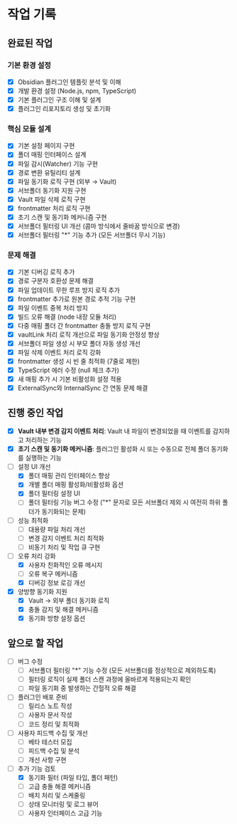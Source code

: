 # 작업 기록

## 완료된 작업

### 기본 환경 설정
- [x] Obsidian 플러그인 템플릿 분석 및 이해
- [x] 개발 환경 설정 (Node.js, npm, TypeScript)
- [x] 기본 플러그인 구조 이해 및 설계
- [x] 플러그인 리포지토리 생성 및 초기화

### 핵심 모듈 설계
- [x] 기본 설정 페이지 구현
- [x] 폴더 매핑 인터페이스 설계
- [x] 파일 감시(Watcher) 기능 구현
- [x] 경로 변환 유틸리티 설계
- [x] 파일 동기화 로직 구현 (외부 → Vault)
- [x] 서브폴더 동기화 지원 구현
- [x] Vault 파일 삭제 로직 구현
- [x] frontmatter 처리 로직 구현
- [x] 초기 스캔 및 동기화 메커니즘 구현
- [x] 서브폴더 필터링 UI 개선 (콤마 방식에서 줄바꿈 방식으로 변경)
- [x] 서브폴더 필터링 "*" 기능 추가 (모든 서브폴더 무시 기능)

### 문제 해결
- [x] 기본 디버깅 로직 추가
- [x] 경로 구분자 호환성 문제 해결
- [x] 파일 업데이트 무한 루프 방지 로직 추가
- [x] frontmatter 추가로 원본 경로 추적 기능 구현
- [x] 파일 이벤트 중복 처리 방지
- [x] 빌드 오류 해결 (node 내장 모듈 처리)
- [x] 다중 매핑 폴더 간 frontmatter 충돌 방지 로직 구현
- [x] vaultLink 처리 로직 개선으로 파일 동기화 안정성 향상
- [x] 서브폴더 파일 생성 시 부모 폴더 자동 생성 개선
- [x] 파일 삭제 이벤트 처리 로직 강화
- [x] frontmatter 생성 시 빈 줄 최적화 (7줄로 제한)
- [x] TypeScript 에러 수정 (null 체크 추가)
- [x] 새 매핑 추가 시 기본 비활성화 설정 적용
- [x] ExternalSync와 InternalSync 간 연동 문제 해결

## 진행 중인 작업
- [x] **Vault 내부 변경 감지 이벤트 처리**: Vault 내 파일이 변경되었을 때 이벤트를 감지하고 처리하는 기능
- [x] **초기 스캔 및 동기화 메커니즘**: 플러그인 활성화 시 또는 수동으로 전체 폴더 동기화를 실행하는 기능
- [ ] 설정 UI 개선
  - [x] 폴더 매핑 관리 인터페이스 향상
  - [x] 개별 폴더 매핑 활성화/비활성화 옵션
  - [x] 폴더 필터링 설정 UI
  - [ ] 폴더 필터링 기능 버그 수정 ("*" 문자로 모든 서브폴더 제외 시 여전히 하위 폴더가 동기화되는 문제)
- [ ] 성능 최적화
  - [ ] 대용량 파일 처리 개선
  - [ ] 변경 감지 이벤트 처리 최적화
  - [ ] 비동기 처리 및 작업 큐 구현
- [ ] 오류 처리 강화
  - [x] 사용자 친화적인 오류 메시지
  - [ ] 오류 복구 메커니즘
  - [x] 디버깅 정보 로깅 개선
- [x] 양방향 동기화 지원
  - [x] Vault → 외부 폴더 동기화 로직
  - [x] 충돌 감지 및 해결 메커니즘
  - [x] 동기화 방향 설정 옵션

## 앞으로 할 작업
- [ ] 버그 수정
  - [ ] 서브폴더 필터링 "*" 기능 수정 (모든 서브폴더를 정상적으로 제외하도록)
  - [ ] 필터링 로직이 실제 폴더 스캔 과정에 올바르게 적용되는지 확인
  - [ ] 파일 동기화 중 발생하는 간헐적 오류 해결
- [ ] 플러그인 배포 준비
  - [ ] 릴리스 노트 작성
  - [ ] 사용자 문서 작성
  - [ ] 코드 정리 및 최적화
- [ ] 사용자 피드백 수집 및 개선
  - [ ] 베타 테스터 모집
  - [ ] 피드백 수집 및 분석
  - [ ] 개선 사항 구현
- [ ] 추가 기능 검토
  - [x] 동기화 필터 (파일 타입, 폴더 패턴)
  - [ ] 고급 충돌 해결 메커니즘
  - [ ] 배치 처리 및 스케줄링
  - [ ] 상태 모니터링 및 로그 뷰어
  - [ ] 사용자 인터페이스 고급 기능 